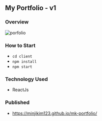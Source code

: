 ## My Portfolio - v1
### Overview
![porfolio](https://user-images.githubusercontent.com/61156520/108923195-6289a000-7606-11eb-8ae0-87c6cec8251e.gif)
 
  ### How to Start
  * `cd client`
  * `npm install`
  * `npm start`

  ### Technology Used
  * ReactJs

  ### Published
  * https://minjikim123.github.io/mk-portfolio/
